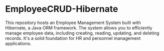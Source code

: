 # EmployeeCRUD-Hibernate
This repository hosts an Employee Management System built with Hibernate, a Java ORM framework. The system allows you to efficiently manage employee data, including creating, reading, updating, and deleting records. It's a solid foundation for HR and personnel management applications.

